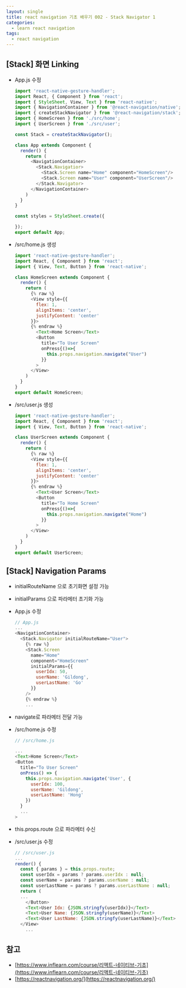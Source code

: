 ```yaml
---
layout: single
title: react navigation 기초 배우기 002 - Stack Navigator 1
categories: 
  - learn react navigation
tags:
  - react navigation
---
```


## [Stack] 화면 Linking

- App.js 수정

  ~~~javascript
  import 'react-native-gesture-handler';
  import React, { Component } from 'react';
  import { StyleSheet, View, Text } from 'react-native';
  import { NavigationContainer } from '@react-navigation/native';
  import { createStackNavigator } from '@react-navigation/stack';
  import { HomeScreen } from './src/home';
  import { UserScreen } from './src/user';

  const Stack = createStackNavigator();

  class App extends Component {
    render() {
      return (
        <NavigationContainer>
          <Stack.Navigatior>
            <Stack.Screen name="Home" component="HomeScreen"/>
            <Stack.Screen name="User" component="UserScreen"/>
          </Stack.Navigator>
        </NavigationContainer>
      )
    }
  }

  const styles = StyleSheet.create({

  });
  export default App;
  ~~~

- /src/home.js 생성

  ~~~javascript
  import 'react-native-gesture-handler';
  import React, { Component } from 'react';
  import { View, Text, Button } from 'react-native';

  class HomeScreen extends Component {
    render() {
      return (
        {% raw %}
        <View style={{
          flex: 1,
          alignItems: 'center',
          justifyContent: 'center'
        }}>
        {% endraw %}
          <Text>Home Screen</Text>
          <Button
            title="To User Screen"
            onPress{()=>{
              this.props.navigation.navigate("User")
            }}
          >
        </View>
      )
    }
  }
  export default HomeScreen;
  ~~~

- /src/user.js 생성

  ~~~javascript
  import 'react-native-gesture-handler';
  import React, { Component } from 'react';
  import { View, Text, Button } from 'react-native';

  class UserScreen extends Component {
    render() {
      return (
        {% raw %}
        <View style={{
          flex: 1,
          alignItems: 'center',
          justifyContent: 'center'
        }}>
        {% endraw %}
          <Text>User Screen</Text>
          <Button
            title="To Home Screen"
            onPress{()=>{
              this.props.navigation.navigate("Home")
            }}
          >
        </View>
      )
    }
  }
  export default UserScreen;
  ~~~

## [Stack] Navigation Params

- initialRouteName 으로 초기화면 설정 가능
- initialParams 으로 파라메터 초기화 가능
- App.js 수정

  ~~~javascript
  // App.js
  ...
  <NavigationContainer>
    <Stack.Navigator initialRouteName="User">
      {% raw %}
      <Stack.Screen 
        name="Home"
        component="HomeScreen"
        initialParams={{
          userIdx: 50,
          userName: 'Gildong',
          userLastName: 'Go'
        }}
      />
      {% endraw %}
      ...
  ~~~

- navigate로 파라메터 전달 가능
- /src/home.js 수정

  ~~~javascript
  // /src/home.js

  ...
  <Text>Home Screen</Text>
  <Button
    title="To User Screen"
    onPress() => {
      this.props.navigation.navigate('User', {
        userIdx: 100,
        userName: 'Gildong',
        userLastName: 'Hong'
      })
    }
    ...
  >
  
  ~~~

- this.props.route 으로 파라메터 수신
- /src/user.js 수정
  
  ~~~javascript
  // /src/user.js 
  ...
  render() {
    const { params } = this.props.route;
    const userIdx = params ? params.userIdx : null;
    const userName = params ? params.userName : null;
    const userLastName = params ? params.userLastName : null;
    return (
    ...
      </Button>
      <Text>User Idx: {JSON.stringfy(userIdx)}</Text>
      <Text>User Name: {JSON.stringfy(userName)}</Text>
      <Text>User LastName: {JSON.stringfy(userLastName)}</Text>
    </View>
      ...
  ~~~

## 참고
- [https://www.inflearn.com/course/리액트-네이티브-기초](https://www.inflearn.com/course/리액트-네이티브-기초)
- [https://reactnavigation.org/](https://reactnavigation.org/)